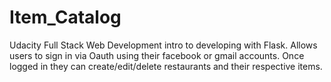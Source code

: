 # Item_Catalog
Udacity Full Stack Web Development intro to developing with Flask. Allows users to sign in via Oauth using their facebook or gmail accounts. Once logged in they can create/edit/delete restaurants and their respective items.
